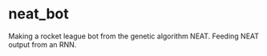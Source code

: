 # neat_bot
Making a rocket league bot from the genetic algorithm NEAT. Feeding NEAT output from an RNN.
